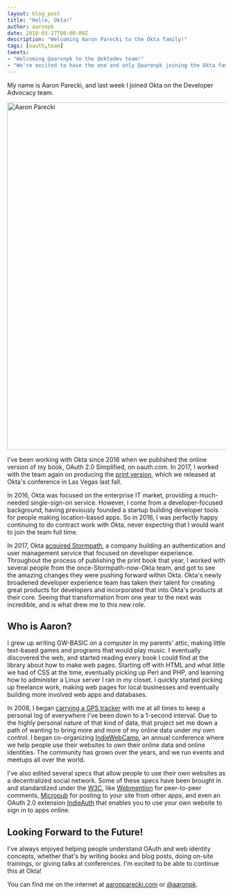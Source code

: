 ```yaml
---
layout: blog_post
title: "Hello, Okta!"
author: aaronpk
date: 2018-03-27T00:00:00Z
description: "Welcoming Aaron Parecki to the Okta family!"
tags: [oauth,team]
tweets:
- "Welcoming @aaronpk to the @oktadev team!"
- "We're excited to have the one and only @aaronpk joining the Okta family! #cooldude"
---
```


My name is Aaron Parecki, and last week I joined Okta on the Developer Advocacy team.

<img src="/img/blog/welcome-aaron-okta/aaronpk.jpg" alt="Aaron Parecki" width="800" class="center-image">

I've been working with Okta since 2016 when we published the online version of my book, OAuth 2.0 Simplified, on oauth.com. In 2017, I worked with the team again on producing the [print version](https://oauth2simplified.com/), which we released at Okta's conference in Las Vegas last fall.

In 2016, Okta was focused on the enterprise IT market, providing a much-needed single-sign-on service. However, I come from a developer-focused background, having previously founded a startup building developer tools for people making location-based apps. So in 2016, I was perfectly happy continuing to do contract work with Okta, never expecting that I would want to join the team full time.

In 2017, Okta [acquired Stormpath](https://stormpath.com/blog/stormpaths-new-path), a company building an authentication and user management service that focused on developer experience. Throughout the process of publishing the print book that year, I worked with several people from the once-Stormpath-now-Okta team, and got to see the amazing changes they were pushing forward within Okta. Okta's newly broadened developer experience team has taken their talent for creating great products for developers and incorporated that into Okta's products at their core. Seeing that transformation from one year to the next was incredible, and is what drew me to this new role.

## Who is Aaron?

I grew up writing GW-BASIC on a computer in my parents' attic, making little text-based games and programs that would play music. I eventually discovered the web, and started reading every book I could find at the library about how to make web pages. Starting off with HTML and what little we had of CSS at the time, eventually picking up Perl and PHP, and learning how to administer a Linux server I ran in my closet. I quickly started picking up freelance work, making web pages for local businesses and eventually building more involved web apps and databases.

In 2008, I began [carrying a GPS tracker](https://aaronparecki.com/gps/) with me at all times to keep a personal log of everywhere I've been down to a 1-second interval. Due to the highly personal nature of that kind of data, that project set me down a path of wanting to bring more and more of my online data under my own control. I began co-organizing [IndieWebCamp](https://indieweb.org), an annual conference where we help people use their websites to own their online data and online identities. The community has grown over the years, and we run events and meetups all over the world.

I've also edited several specs that allow people to use their own websites as a decentralized social network. Some of these specs have been brought in and standardized under the [W3C](https://www.w3.org), like [Webmention](https://www.w3.org/TR/webmention/) for peer-to-peer comments, [Micropub](https://www.w3.org/TR/micropub/) for posting to your site from other apps, and even an OAuth 2.0 extension [IndieAuth](https://www.w3.org/TR/indieauth/) that enables you to use your own website to sign in to apps online.

## Looking Forward to the Future!

I've always enjoyed helping people understand OAuth and web identity concepts, whether that's by writing books and blog posts, doing on-site trainings, or giving talks at conferences. I'm excited to be able to continue this at Okta!

You can find me on the internet at [aaronparecki.com](https://aaronparecki.com) or [@aaronpk](https://twitter.com/aaronpk).
